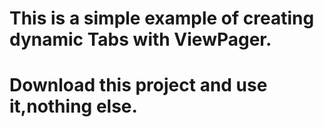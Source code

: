 <h1>This is a simple example of creating dynamic Tabs with ViewPager.</h1>
<h1>Download this project and use it,nothing else.</h1>
